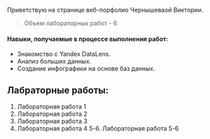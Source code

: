 Приветствую на странице веб-порфолио Чернышеваой Виктории.

> Объем лабораторных работ - 6

#### Навыки, получаемые в процессе выполнения работ:

*   Знакомство с Yandex DataLens.
*   Анализ больших данных.
*   Создание инфографики на основе баз данных.

## Лабраторные работы:
1.  Лабораторная работа 1
2.  Лабораторная работа 2
3.  Лабораторная работа 3
4.  Лабораторная работа 4
5-6. Лабораторная работа 5-6
